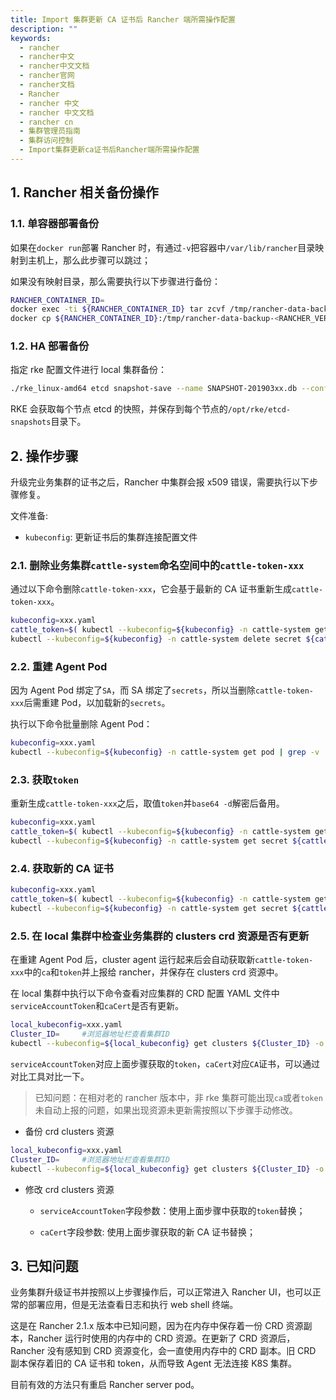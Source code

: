 ```yaml
---
title: Import 集群更新 CA 证书后 Rancher 端所需操作配置
description: ""
keywords:
  - rancher
  - rancher中文
  - rancher中文文档
  - rancher官网
  - rancher文档
  - Rancher
  - rancher 中文
  - rancher 中文文档
  - rancher cn
  - 集群管理员指南
  - 集群访问控制
  - Import集群更新ca证书后Rancher端所需操作配置
---
```


## 1. Rancher 相关备份操作

### 1.1. 单容器部署备份

如果在`docker run`部署 Rancher 时，有通过`-v`把容器中`/var/lib/rancher`目录映射到主机上，那么此步骤可以跳过；

如果没有映射目录，那么需要执行以下步骤进行备份：

```bash
RANCHER_CONTAINER_ID=
docker exec -ti ${RANCHER_CONTAINER_ID} tar zcvf /tmp/rancher-data-backup-<RANCHER_VERSION>-<DATE>.tar.gz /var/lib/rancher
docker cp ${RANCHER_CONTAINER_ID}:/tmp/rancher-data-backup-<RANCHER_VERSION>-<DATE>.tar.gz .
```

### 1.2. HA 部署备份

指定 rke 配置文件进行 local 集群备份：

```bash
./rke_linux-amd64 etcd snapshot-save --name SNAPSHOT-201903xx.db --config cluster.yml
```

RKE 会获取每个节点 etcd 的快照，并保存到每个节点的`/opt/rke/etcd-snapshots`目录下。

## 2. 操作步骤

升级完业务集群的证书之后，Rancher 中集群会报 x509 错误，需要执行以下步骤修复。

文件准备:

- `kubeconfig`: 更新证书后的集群连接配置文件

### 2.1. 删除业务集群`cattle-system`命名空间中的`cattle-token-xxx`

通过以下命令删除`cattle-token-xxx`，它会基于最新的 CA 证书重新生成`cattle-token-xxx`。

```bash
kubeconfig=xxx.yaml
cattle_token=$( kubectl --kubeconfig=${kubeconfig} -n cattle-system get secret | grep 'cattle-token-' | awk '{print $1}' )
kubectl --kubeconfig=${kubeconfig} -n cattle-system delete secret ${cattle_token}
```

### 2.2. 重建 Agent Pod

因为 Agent Pod 绑定了`SA`，而 SA 绑定了`secrets`，所以当删除`cattle-token-xxx`后需重建 Pod，以加载新的`secrets`。

执行以下命令批量删除 Agent Pod：

```bash
kubeconfig=xxx.yaml
kubectl --kubeconfig=${kubeconfig} -n cattle-system get pod | grep -v 'NAME' | awk '{print $1}' | xargs kubectl --kubeconfig=${kubeconfig} -n cattle-system delete pod
```

### 2.3. 获取`token`

重新生成`cattle-token-xxx`之后，取值`token`并`base64 -d`解密后备用。

```bash
kubeconfig=xxx.yaml
cattle_token=$( kubectl --kubeconfig=${kubeconfig} -n cattle-system get secret | grep 'cattle-token-' | awk '{print $1}' )
kubectl --kubeconfig=${kubeconfig} -n cattle-system get secret ${cattle_token} -o jsonpath={.data.token} | base64 -d
```

### 2.4. 获取新的 CA 证书

```bash
kubeconfig=xxx.yaml
cattle_token=$( kubectl --kubeconfig=${kubeconfig} -n cattle-system get secret | grep 'cattle-token-' | awk '{print $1}' )
kubectl --kubeconfig=${kubeconfig} -n cattle-system get secret ${cattle_token} -o jsonpath={.data.'ca\.crt'}
```

### 2.5. 在 local 集群中检查业务集群的 clusters crd 资源是否有更新

在重建 Agent Pod 后，cluster agent 运行起来后会自动获取新`cattle-token-xxx`中的`ca`和`token`并上报给 rancher，并保存在 clusters crd 资源中。

在 local 集群中执行以下命令查看对应集群的 CRD 配置 YAML 文件中`serviceAccountToken`和`caCert`是否有更新。

```bash
local_kubeconfig=xxx.yaml
Cluster_ID=     #浏览器地址栏查看集群ID
kubectl --kubeconfig=${local_kubeconfig} get clusters ${Cluster_ID} -o yaml
```

`serviceAccountToken`对应上面步骤获取的`token`，`caCert`对应`CA`证书，可以通过对比工具对比一下。

> 已知问题：在相对老的 rancher 版本中，非 rke 集群可能出现`ca`或者`token`未自动上报的问题，如果出现资源未更新需按照以下步骤手动修改。

- 备份 crd clusters 资源

```bash
local_kubeconfig=xxx.yaml
Cluster_ID=     #浏览器地址栏查看集群ID
kubectl --kubeconfig=${local_kubeconfig} get clusters ${Cluster_ID} -o yaml > ${Cluster_ID}.yaml
```

- 修改 crd clusters 资源

  - `serviceAccountToken`字段参数：使用上面步骤中获取的`token`替换；

  - `caCert`字段参数: 使用上面步骤获取的新 CA 证书替换；

## 3. 已知问题

业务集群升级证书并按照以上步骤操作后，可以正常进入 Rancher UI，也可以正常的部署应用，但是无法查看日志和执行 web shell 终端。

这是在 Rancher 2.1.x 版本中已知问题，因为在内存中保存着一份 CRD 资源副本，Rancher 运行时使用的内存中的 CRD 资源。在更新了 CRD 资源后，Rancher 没有感知到 CRD 资源变化，会一直使用内存中的 CRD 副本。旧 CRD 副本保存着旧的 CA 证书和 token，从而导致 Agent 无法连接 K8S 集群。

目前有效的方法只有重启 Rancher server pod。
